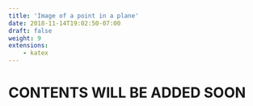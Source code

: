```yaml
---
title: 'Image of a point in a plane'
date: 2018-11-14T19:02:50-07:00
draft: false
weight: 9
extensions:
    - katex
---
```


<h1>CONTENTS WILL BE ADDED SOON</h1>